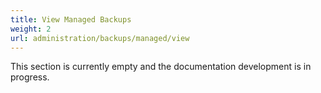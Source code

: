 ```yaml
---
title: View Managed Backups
weight: 2
url: administration/backups/managed/view
---
```


This section is currently empty and the documentation development is in progress.